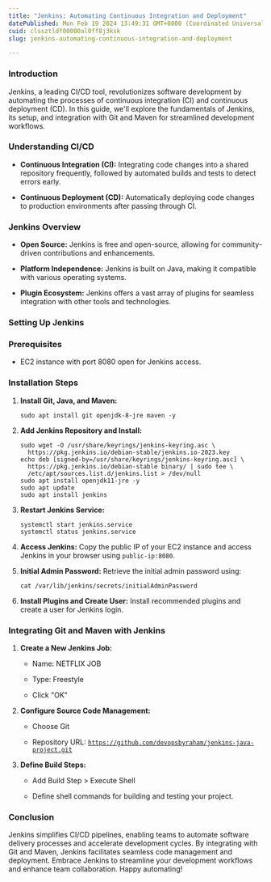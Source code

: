 ```yaml
---
title: "Jenkins: Automating Continuous Integration and Deployment"
datePublished: Mon Feb 19 2024 13:49:31 GMT+0000 (Coordinated Universal Time)
cuid: clssztldf00000al0ff8j3ksk
slug: jenkins-automating-continuous-integration-and-deployment

---
```


### Introduction

Jenkins, a leading CI/CD tool, revolutionizes software development by automating the processes of continuous integration (CI) and continuous deployment (CD). In this guide, we'll explore the fundamentals of Jenkins, its setup, and integration with Git and Maven for streamlined development workflows.

### Understanding CI/CD

* **Continuous Integration (CI):** Integrating code changes into a shared repository frequently, followed by automated builds and tests to detect errors early.
    
* **Continuous Deployment (CD):** Automatically deploying code changes to production environments after passing through CI.
    

### Jenkins Overview

* **Open Source:** Jenkins is free and open-source, allowing for community-driven contributions and enhancements.
    
* **Platform Independence:** Jenkins is built on Java, making it compatible with various operating systems.
    
* **Plugin Ecosystem:** Jenkins offers a vast array of plugins for seamless integration with other tools and technologies.
    

### Setting Up Jenkins

### Prerequisites

* EC2 instance with port 8080 open for Jenkins access.
    

### Installation Steps

1. **Install Git, Java, and Maven:**
    
    ```plaintext
    sudo apt install git openjdk-8-jre maven -y
    ```
    
2. **Add Jenkins Repository and Install:**
    
    ```plaintext
    sudo wget -O /usr/share/keyrings/jenkins-keyring.asc \
      https://pkg.jenkins.io/debian-stable/jenkins.io-2023.key
    echo deb [signed-by=/usr/share/keyrings/jenkins-keyring.asc] \
      https://pkg.jenkins.io/debian-stable binary/ | sudo tee \
      /etc/apt/sources.list.d/jenkins.list > /dev/null
    sudo apt install openjdk11-jre -y
    sudo apt update
    sudo apt install jenkins
    ```
    
3. **Restart Jenkins Service:**
    
    ```plaintext
    systemctl start jenkins.service
    systemctl status jenkins.service
    ```
    
4. **Access Jenkins:** Copy the public IP of your EC2 instance and access Jenkins in your browser using `public-ip:8080`.
    
5. **Initial Admin Password:** Retrieve the initial admin password using:
    
    ```plaintext
    cat /var/lib/jenkins/secrets/initialAdminPassword
    ```
    
6. **Install Plugins and Create User:** Install recommended plugins and create a user for Jenkins login.
    

### Integrating Git and Maven with Jenkins

1. **Create a New Jenkins Job:**
    
    * Name: NETFLIX JOB
        
    * Type: Freestyle
        
    * Click "OK"
        
2. **Configure Source Code Management:**
    
    * Choose Git
        
    * Repository URL: [`https://github.com/devopsbyraham/jenkins-java-project.git`](https://github.com/devopsbyraham/jenkins-java-project.git)
        
3. **Define Build Steps:**
    
    * Add Build Step &gt; Execute Shell
        
    * Define shell commands for building and testing your project.
        

### Conclusion

Jenkins simplifies CI/CD pipelines, enabling teams to automate software delivery processes and accelerate development cycles. By integrating with Git and Maven, Jenkins facilitates seamless code management and deployment. Embrace Jenkins to streamline your development workflows and enhance team collaboration. Happy automating!